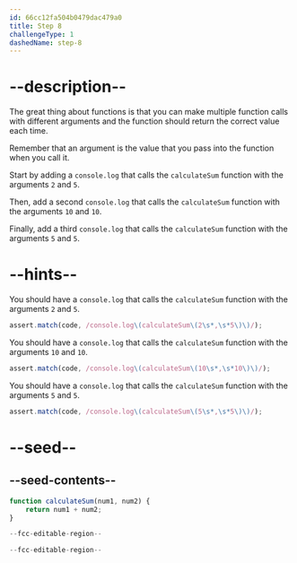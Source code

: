```yaml
---
id: 66cc12fa504b0479dac479a0
title: Step 8
challengeType: 1
dashedName: step-8
---
```


# --description--

The great thing about functions is that you can make multiple function calls with different arguments and the function should return the correct value each time. 

Remember that an argument is the value that you pass into the function when you call it.

Start by adding a `console.log` that calls the `calculateSum` function with the arguments `2` and `5`.

Then, add a second `console.log` that calls the `calculateSum` function with the arguments `10` and `10`.

Finally, add a third `console.log` that calls the `calculateSum` function with the arguments `5` and `5`.

# --hints--

You should have a `console.log` that calls the `calculateSum` function with the arguments `2` and `5`.

```js
assert.match(code, /console.log\(calculateSum\(2\s*,\s*5\)\)/);
```

You should have a `console.log` that calls the `calculateSum` function with the arguments `10` and `10`.

```js
assert.match(code, /console.log\(calculateSum\(10\s*,\s*10\)\)/);
```

You should have a `console.log` that calls the `calculateSum` function with the arguments `5` and `5`.

```js
assert.match(code, /console.log\(calculateSum\(5\s*,\s*5\)\)/);
```

# --seed--

## --seed-contents--

```js
function calculateSum(num1, num2) {
    return num1 + num2;
}

--fcc-editable-region--

--fcc-editable-region--
```
